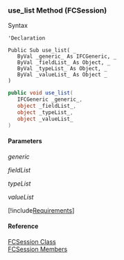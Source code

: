 ﻿### use_list Method (FCSession)

Syntax

```vbnet
'Declaration

Public Sub use_list( _
   ByVal _generic_ As IFCGeneric, _
   ByVal _fieldList_ As Object, _
   ByVal _typeList_ As Object, _
   ByVal _valueList_ As Object _
) 
```

```csharp
public void use_list( 
   IFCGeneric _generic_,
   object _fieldList_,
   object _typeList_,
   object _valueList_
)
```

#### Parameters

_generic_

_fieldList_

_typeList_

_valueList_

[!include[Requirements](../partials/requirements.md)]

#### Reference

[FCSession Class](FChoice.Foundation.Clarify.Compatibility~FChoice.Foundation.Clarify.Compatibility.FCSession.md)  
[FCSession Members](FChoice.Foundation.Clarify.Compatibility~FChoice.Foundation.Clarify.Compatibility.FCSession_members.md)